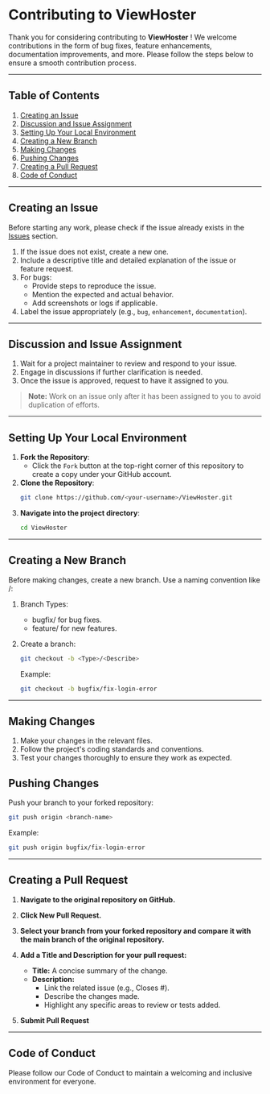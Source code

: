 # Contributing to ViewHoster

Thank you for considering contributing to **ViewHoster** ! We welcome contributions in the form of bug fixes, feature enhancements, documentation improvements, and more. Please follow the steps below to ensure a smooth contribution process.

---

## Table of Contents
1. [Creating an Issue](#creating-an-issue)
2. [Discussion and Issue Assignment](#discussion-and-issue-assignment)
3. [Setting Up Your Local Environment](#setting-up-your-local-environment)
4. [Creating a New Branch](#creating-a-new-branch)
5. [Making Changes](#making-changes)
6. [Pushing Changes](#pushing-changes)
7. [Creating a Pull Request](#creating-a-pull-request)
8. [Code of Conduct](#code-of-conduct)

---

## Creating an Issue

Before starting any work, please check if the issue already exists in the [Issues](./issues) section.

1. If the issue does not exist, create a new one.
2. Include a descriptive title and detailed explanation of the issue or feature request.
3. For bugs:
   - Provide steps to reproduce the issue.
   - Mention the expected and actual behavior.
   - Add screenshots or logs if applicable.
4. Label the issue appropriately (e.g., `bug`, `enhancement`, `documentation`).

---

## Discussion and Issue Assignment

1. Wait for a project maintainer to review and respond to your issue.
2. Engage in discussions if further clarification is needed.
3. Once the issue is approved, request to have it assigned to you.

> **Note:** Work on an issue only after it has been assigned to you to avoid duplication of efforts.

---

## Setting Up Your Local Environment

1. **Fork the Repository**: 
   - Click the `Fork` button at the top-right corner of this repository to create a copy under your GitHub account.
2. **Clone the Repository**:
   ```bash
   git clone https://github.com/<your-username>/ViewHoster.git
   ```
3. **Navigate into the project directory**:
    ```bash
    cd ViewHoster
    ```
---

## Creating a New Branch

Before making changes, create a new branch. Use a naming convention like <Type>/<Describe>:

1. Branch Types:
    - bugfix/ for bug fixes.
    - feature/ for new features.

2. Create a branch:
    ```bash
    git checkout -b <Type>/<Describe>
    ```
    Example:
    ```bash
    git checkout -b bugfix/fix-login-error
    ```

---

## Making Changes
1. Make your changes in the relevant files.
2. Follow the project's coding standards and conventions.
3. Test your changes thoroughly to ensure they work as expected.

## Pushing Changes
Push your branch to your forked repository:

```bash
git push origin <branch-name>
```
Example:

```bash
git push origin bugfix/fix-login-error
```

---
## Creating a Pull Request

1. **Navigate to the original repository on GitHub.**
2. **Click New Pull Request.**
3. **Select your branch from your forked repository and compare it with the main branch of the original repository.**
4. **Add a Title and Description for your pull request:**
   * **Title:** A concise summary of the change.
   * **Description:**
     * Link the related issue (e.g., Closes #<issue-number>).
     * Describe the changes made.
     * Highlight any specific areas to review or tests added.

5. **Submit Pull Request**

---
## Code of Conduct
Please follow our Code of Conduct to maintain a welcoming and inclusive environment for everyone.
